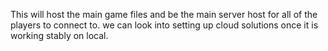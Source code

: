 This will host the main game files and be the main server host for all of the players to connect to. we can look into setting up cloud solutions once it is working stably on local.